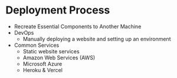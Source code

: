 # Deployment Process

* Recreate Essential Components to Another Machine
* DevOps
    * Manually deploying a website and setting up an environment
* Common Services
    * Static website services
    * Amazon Web Services (AWS)
    * Microsoft Azure
    * Heroku & Vercel